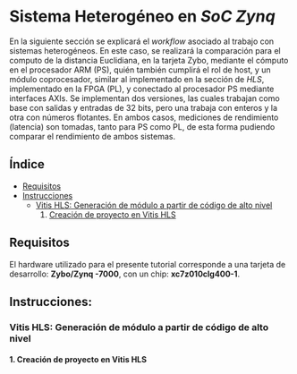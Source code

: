 # Sistema Heterogéneo en _SoC Zynq_

En la siguiente sección se explicará el _workflow_ asociado al trabajo con sistemas heterogéneos. En este caso, se realizará la comparación para el computo de la distancia Euclidiana, en la tarjeta Zybo, mediante el cómputo en el procesador ARM (PS), quién también cumplirá el rol de host, y un módulo coprocesador, similar al implementado en la sección de _HLS_, implementado en la FPGA (PL), y conectado al procesador PS mediante interfaces AXIs. Se implementan dos versiones, las cuales trabajan como base con salidas y entradas de 32 bits, pero una trabaja con enteros y la otra con números flotantes. En ambos casos, mediciones de rendimiento (latencia) son tomadas, tanto para PS como PL, de esta forma pudiendo comparar el rendimiento de ambos sistemas.

## Índice

- [Requisitos](#requisitos)
- [Instrucciones](#instrucciones)
    - [Vitis HLS: Generación de módulo a partir de código de alto nivel](#vitis-hls-generación-de-módulo-a-partir-de-código-de-alto-nivel)
        1. [Creación de proyecto en Vitis HLS](#1-creación-de-proyecto-en-vitis-hls)

## Requisitos
  El hardware utilizado para el presente tutorial corresponde a una tarjeta de desarrollo: **Zybo/Zynq -7000**, con un chip: **xc7z010clg400-1**.

## Instrucciones:

### Vitis HLS: Generación de módulo a partir de código de alto nivel

#### 1. Creación de proyecto en Vitis HLS
